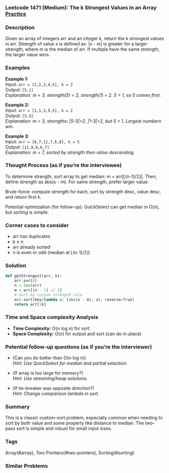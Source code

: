 ### Leetcode 1471 (Medium): The k Strongest Values in an Array [Practice](https://leetcode.com/problems/the-k-strongest-values-in-an-array)

### Description  
Given an array of integers arr and an integer k, return the k strongest values in arr. Strength of value x is defined as: |x - m| is greater for a larger strength, where m is the median of arr. If multiple have the same strength, the larger value wins.

### Examples  
**Example 1:**  
Input: `arr = [1,2,3,4,5], k = 2`  
Output: `[5,1]`  
*Explanation: m = 3, strength(5) = 2, strength(1) = 2. 5 > 1, so 5 comes first.*

**Example 2:**  
Input: `arr = [1,1,3,5,5], k = 2`  
Output: `[5,5]`  
*Explanation: m = 3, strengths: |5-3|=2, |1-3|=2, but 5 > 1. Largest numbers win.*

**Example 3:**  
Input: `arr = [6,7,11,7,6,8], k = 5`  
Output: `[11,8,6,6,7]`  
*Explanation: m = 7, sorted by strength then value descending.*

### Thought Process (as if you’re the interviewee)  
To determine strength, sort array to get median: m = arr[⌊(n-1)/2⌋]. Then, define strength as abs(x - m). For same strength, prefer larger value.

Brute-force: compute strength for each, sort by strength desc, value desc, and return first k.

Potential optimization (for follow-up): QuickSelect can get median in O(n), but sorting is simple.

### Corner cases to consider  
- arr has duplicates
- k ≥ n
- arr already sorted
- n is even or odd (median at ⌊(n-1)/2⌋)

### Solution

```python
def getStrongest(arr, k):
    arr.sort()
    n = len(arr)
    m = arr[(n - 1) // 2]
    # Sort by custom strength rule
    arr.sort(key=lambda x: (abs(x - m), x), reverse=True)
    return arr[:k]
```

### Time and Space complexity Analysis  

- **Time Complexity:** O(n log n) for sort
- **Space Complexity:** O(n) for output and sort (can do in-place)

### Potential follow-up questions (as if you’re the interviewer)  

- (Can you do better than O(n log n))  
  *Hint: Use QuickSelect for median and partial selection.*

- (If array is too large for memory?)  
  *Hint: Use streaming/heap solutions.*

- (If tie-breaker was opposite direction?)  
  *Hint: Change comparison lambda in sort.*

### Summary
This is a classic custom-sort problem, especially common when needing to sort by both value and some property like distance to median. The two-pass sort is simple and robust for small input sizes.

### Tags
Array(#array), Two Pointers(#two-pointers), Sorting(#sorting)

### Similar Problems
